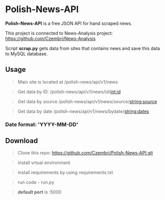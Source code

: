 # Polish-News-API

<b>Polish-News-API</b> is a free JSON API for hand scraped news.

This project is connected to News-Analysis project:
https://github.com/Czembri/News-Analysis

Script <b>scrap.py</b> gets data from sites that contains news and save this data to MySQL database.

## Usage

> Main site is located at /polish-news/api/v1/news

> Get data by ID:
  /polish-news/api/v1/news/id/<int:id>
  
> Get data by source
  /polish-news/api/v1/news/source/<string:source>
  
 > Get data by date
  /polish-news/api/v1/news/bydate/<string:dates>
  
  ### Date format: 'YYYY-MM-DD'
  
 ## Download
 
 > Clone this repo: https://github.com/Czembri/Polish-News-API.git 
 
 > install vrtual environment 
 
 > install requirements by using requirements.txt
 
 > run code - run.py
 
 > <b>default port</b> is :5000
